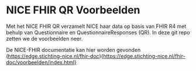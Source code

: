 # NICE FHIR QR Voorbeelden

Met het NICE FHIR QR verzamelt NICE haar data op basis van FHIR R4 met behulp van Questionnaire en QuestionnaireResponses (QR). In deze git repo zetten we de voorbeelden neer.


De NICE-FHIR documentatie kan hier worden gevonden (https://edge.stichting-nice.nl/fhir-doc){https://edge.stichting-nice.nl/fhir-doc/voorbeelden/index.html}